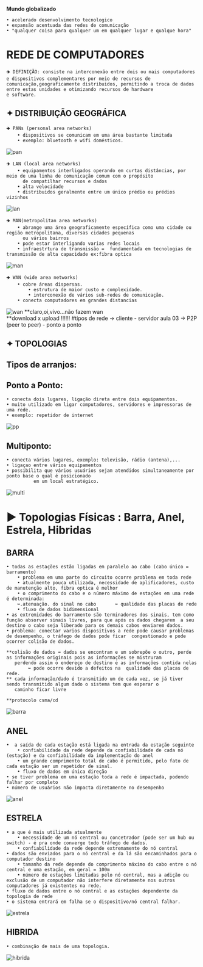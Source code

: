 **Mundo globalizado**

	• acelerado desenvolvimento tecnologico
	• expansão acentuada das redes de comunicação
	• "qualquer coisa para qualquer um em qualquer lugar e qualque hora"

# REDE DE COMPUTADORES

 	🡺 DEFINIÇÃO: consiste na interconexão entre dois ou mais computadores e dispositivos complementares por meio de recursos de 
  	comunicação,geograficamente distribuidos, permitindo a troca de dados entre estas unidades e otimizando recursos de hardware 
   	e software.

## ✦ DISTRIBUIÇÃO GEOGRÁFICA

	🡺 PANs (personal area networks) 
		• dispositivos se comunicam em uma área bastante limitada
		• exemplo: bluetooth e wifi domésticos.
![pan](https://github.com/vanessacezarn/3_Semestre/blob/3a9f2b2e21a68e8d90a43feee05587574e28a336/Comunica%C3%A7%C3%A3o%20de%20Dados/imagens/aula%202/pan.png)

	🡺 LAN (local area networks) 
		• equipamentos interligados operando em curtas distâncias, por meio de uma linha de comunicação comum com o propósito 
  		  de compatilhar recursos e dados 
		• alta velocidade
		• distribuidos geralmente entre um único prédio ou prédios vizinhos
![lan](https://github.com/vanessacezarn/3_Semestre/blob/3a9f2b2e21a68e8d90a43feee05587574e28a336/Comunica%C3%A7%C3%A3o%20de%20Dados/imagens/aula%202/lan.png)

	🡺 MAN(metropolitan area networks) 
		• abrange uma área geograficamente específica como uma cidade ou região metropolitana, diversas cidades pequenas 
  		  ou vários bairros
 		• pode estar interligando varias redes locais 
 		• infraestrtura de transmissão =  fundamentada em tecnologias de transmissão de alta capacidade ex:fibra optica
![man](https://github.com/vanessacezarn/3_Semestre/blob/3a9f2b2e21a68e8d90a43feee05587574e28a336/Comunica%C3%A7%C3%A3o%20de%20Dados/imagens/aula%202/man.png)

	🡺 WAN (wide area networks) 
		• cobre áreas dispersas.
       		• estrutura de maior custo e complexidade.   
        	• interconexão de vários sub-redes de comunicação.
		• conecta computadores em grandes distancias 
![wan](https://github.com/vanessacezarn/3_Semestre/blob/3a9f2b2e21a68e8d90a43feee05587574e28a336/Comunica%C3%A7%C3%A3o%20de%20Dados/imagens/aula%202/wan.png)
		**claro,oi,vivo...não fazem wan  
		**download x upload !!!!!!
		#tipos de rede -> cliente - servidor
   		 aula 03    -> P2P (peer to peer) - ponto a ponto 

## ✦ TOPOLOGIAS

## Tipos de arranjos: 
		
  ## Ponto a Ponto:
  	• conecta dois lugares, ligação direta entre dois equipamentos.
	• muito utilizado em ligar computadores, servidores e impressoras de uma rede.
 	• exemplo: repetidor de internet 
![pp](https://github.com/vanessacezarn/3_Semestre/blob/3a9f2b2e21a68e8d90a43feee05587574e28a336/Comunica%C3%A7%C3%A3o%20de%20Dados/imagens/aula%202/ponto%20a%20ponto.png)    

 ## Multiponto: 
 	• conecta vários lugares, exemplo: televisão, rádio (antena),...
 	• ligaçao entre vários equipamentos
	• possibilita que vários usuários sejam atendidos simultaneamente por ponto base o qual é posicionado 
   			  em um local estratégico. 
 
![multi](https://github.com/vanessacezarn/3_Semestre/blob/3a9f2b2e21a68e8d90a43feee05587574e28a336/Comunica%C3%A7%C3%A3o%20de%20Dados/imagens/aula%202/multiponto.png)
# ▶ Topologias Físicas : Barra, Anel, Estrela, Hibridas
    
## BARRA
	• todas as estações estão ligadas em paralelo ao cabo (cabo único = barramento)
       	• problema em uma parte do circuito ocorre problema em toda rede
       	• atualmente pouca utilizada, necessidade de aplificadores, custo de manutenção alto, fibra optica é melhor
       	• o comprimento do cabo e o número máximo de estações em uma rede é determinada: 
		➥.atenuação. do sinal no cabo		➥ qualidade das placas de rede
       	• fluxo de dados bidimensional 
 	• as extremidades do barramento são terminadores dos sinais, tem como função absorver sinais livres, para que após os dados chegarem  a seu destino o cabo seja liberado para os demais cabos enviarem dados.
	• problema: conectar varios dispositivos a rede pode causar problemas de desempenho, o tráfego de dados pode ficar  congestionado e pode ocorrer colisão de dados.
      
	**colisão de dados = dados se encontram e um sobrepõe o outro, perde as informações originais pois as informações se mistruram
 	   perdendo assim o endereço de destino e as informações contida nelas 
	     	➥ pode ocorre devido a defeitos na  qualidade das placas de rede. 
	** cada informação/dado é transmitido um de cada vez, se já tiver sendo transmitido algum dado o sistema tem que esperar o 
 	   caminho ficar livre

	**protocolo csma/cd

![barra](https://github.com/vanessacezarn/3_Semestre/blob/3a9f2b2e21a68e8d90a43feee05587574e28a336/Comunica%C3%A7%C3%A3o%20de%20Dados/imagens/aula%202/barra.png)

## ANEL 
	•  a saída de cada estação está ligada na entrada da estação seguinte 
        • confiabilidade da rede depende da confiabilidade de cada nó (estação) e da confiabilidade da implementação do anel
        • um grande comprimento total de cabo é permitido, pelo fato de cada estação ser um repetidor de sinal.
        • fluxo de dados em única direção 
	• se tiver problema em uma estação toda a rede é impactada, podendo falhar por completo
	• número de usuários não impacta diretamente no desempenho   

![anel](https://github.com/vanessacezarn/3_Semestre/blob/3a9f2b2e21a68e8d90a43feee05587574e28a336/Comunica%C3%A7%C3%A3o%20de%20Dados/imagens/aula%202/anel.png)

## ESTRELA

	• a que é mais utilizada atualmente
        • necessidade de um nó central ou concetrador (pode ser um hub ou switch) - é pra onde converge todo tráfego de dados. 
       	• confiabilidade da rede depende extremamente do nó central
	• dados são enviados para o nó central e da lá são encaminhados para o computador destino
       	• tamanho da rede depende do comprimento máximo do cabo entre o nó central e uma estação, em geral = 100m
        • número de estações limitadas pelo nó central, mas a adição ou exclusão de um computador não interfere diretamente nos outros computadores já existentes na rede.
	• fluxo de dados entre o nó central e as estações dependente da topologia de rede
	• o sistema entrará em falha se o dispositivo/nó central falhar.
 
![estrela](https://github.com/vanessacezarn/3_Semestre/blob/3a9f2b2e21a68e8d90a43feee05587574e28a336/Comunica%C3%A7%C3%A3o%20de%20Dados/imagens/aula%202/estrela.png)

## HIBRIDA
	• combinação de mais de uma topologia.

![hibrida](https://github.com/vanessacezarn/3_Semestre/blob/3a9f2b2e21a68e8d90a43feee05587574e28a336/Comunica%C3%A7%C3%A3o%20de%20Dados/imagens/aula%202/hibrida.png)


















